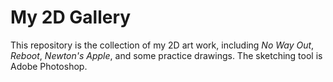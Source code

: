 # My 2D Gallery
This repository is the collection of my 2D art work, including *No Way Out*, *Reboot*, *Newton's Apple*, and some practice drawings. The sketching tool is Adobe Photoshop.

